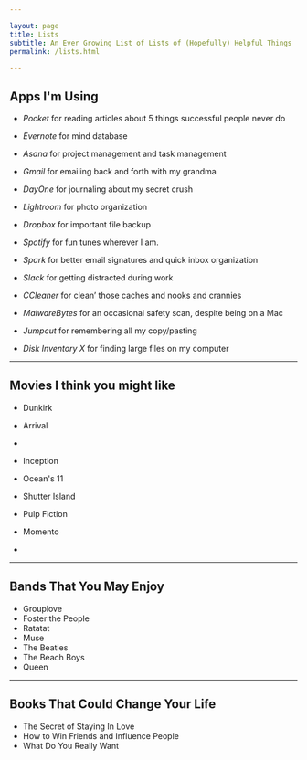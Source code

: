 ```yaml
---

layout: page
title: Lists
subtitle: An Ever Growing List of Lists of (Hopefully) Helpful Things
permalink: /lists.html

---
```


## Apps I'm Using

- *Pocket* for reading articles about 5 things successful people never do
- *Evernote* for mind database
- *Asana* for project management and task management
- *Gmail* for emailing back and forth with my grandma
- *DayOne* for journaling about my secret crush
- *Lightroom* for photo organization
- *Dropbox* for important file backup
- *Spotify* for fun tunes wherever I am.

- *Spark* for better email signatures and quick inbox organization

- *Slack* for getting distracted during work

- *CCleaner* for clean’ those caches and nooks and crannies
- *MalwareBytes* for an occasional safety scan, despite being on a Mac
- *Jumpcut* for remembering all my copy/pasting
- *Disk Inventory X* for finding large files on my computer

---

## Movies I think you might like

- Dunkirk
- Arrival
- 

- Inception
- Ocean's 11
- Shutter Island
- Pulp Fiction
- Momento
- 

---

## Bands That You May Enjoy

- Grouplove
- Foster the People
- Ratatat
- Muse
- The Beatles
- The Beach Boys
- Queen

---

## Books That Could Change Your Life

- The Secret of Staying In Love
- How to Win Friends and Influence People
- What Do You Really Want

